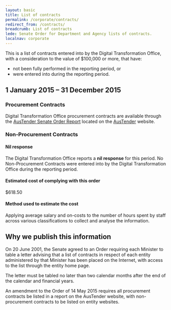 ```yaml
---
layout: basic
title: List of contracts
permalink: /corporate/contracts/
redirect_from: /contracts/
breadcrumb: List of contracts
lede: Senate Order for Department and Agency lists of contracts.
localnav: corporate
---
```


This is a list of contracts entered into by the Digital Transformation Office, with a consideration to the value of $100,000 or more, that have:

* not been fully performed in the reporting period, or
* were entered into during the reporting period.

## 1 January 2015 – 31 December 2015

### Procurement Contracts

Digital Transformation Office procurement contracts are available through the [AusTender Senate Order Report](https://www.tenders.gov.au/?event=public.senateOrder.list) located on the [AusTender](https://www.tenders.gov.au/) website.

### Non-Procurement Contracts

#### Nil response

The Digital Transformation Office reports a **nil response** for this period. No Non-Procurement Contracts were entered into by the Digital Transformation Office during the reporting period.

#### Estimated cost of complying with this order

$618.50

#### Method used to estimate the cost

Applying average salary and on-costs to the number of hours spent by staff across various classifications to collect and analyse the information.

## Why we publish this information

On 20 June 2001, the Senate agreed to an Order requiring each Minister to table a letter advising that a list of contracts in respect of each entity administered by that Minister has been placed on the Internet, with access to the list through the entity home page.

The letter must be tabled no later than two calendar months after the end of the calendar and financial years.

An amendment to the Order of 14 May 2015 requires all procurement contracts be listed in a report on the AusTender website, with non-procurement contracts to be listed on entity websites.
